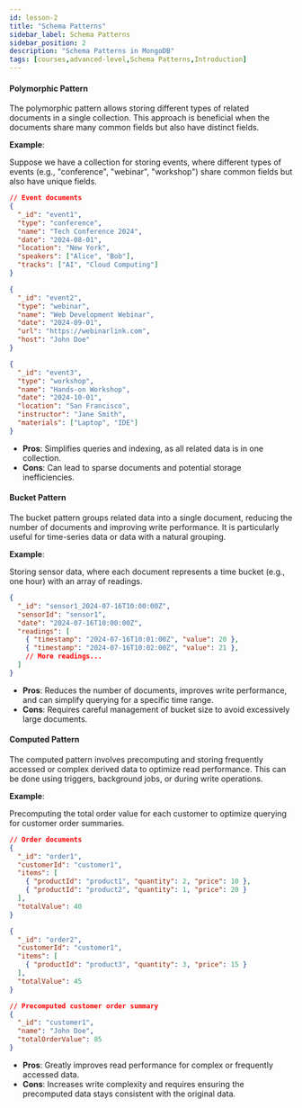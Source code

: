 ```yaml
---
id: lesson-2
title: "Schema Patterns"
sidebar_label: Schema Patterns
sidebar_position: 2
description: "Schema Patterns in MongoDB"
tags: [courses,advanced-level,Schema Patterns,Introduction]
---  
```



#### Polymorphic Pattern

The polymorphic pattern allows storing different types of related documents in a single collection. This approach is beneficial when the documents share many common fields but also have distinct fields.

**Example**:

Suppose we have a collection for storing events, where different types of events (e.g., "conference", "webinar", "workshop") share common fields but also have unique fields.

```json
// Event documents
{
  "_id": "event1",
  "type": "conference",
  "name": "Tech Conference 2024",
  "date": "2024-08-01",
  "location": "New York",
  "speakers": ["Alice", "Bob"],
  "tracks": ["AI", "Cloud Computing"]
}

{
  "_id": "event2",
  "type": "webinar",
  "name": "Web Development Webinar",
  "date": "2024-09-01",
  "url": "https://webinarlink.com",
  "host": "John Doe"
}

{
  "_id": "event3",
  "type": "workshop",
  "name": "Hands-on Workshop",
  "date": "2024-10-01",
  "location": "San Francisco",
  "instructor": "Jane Smith",
  "materials": ["Laptop", "IDE"]
}
```

- **Pros**: Simplifies queries and indexing, as all related data is in one collection.
- **Cons**: Can lead to sparse documents and potential storage inefficiencies.

#### Bucket Pattern

The bucket pattern groups related data into a single document, reducing the number of documents and improving write performance. It is particularly useful for time-series data or data with a natural grouping.

**Example**:

Storing sensor data, where each document represents a time bucket (e.g., one hour) with an array of readings.

```json
{
  "_id": "sensor1_2024-07-16T10:00:00Z",
  "sensorId": "sensor1",
  "date": "2024-07-16T10:00:00Z",
  "readings": [
    { "timestamp": "2024-07-16T10:01:00Z", "value": 20 },
    { "timestamp": "2024-07-16T10:02:00Z", "value": 21 },
    // More readings...
  ]
}
```

- **Pros**: Reduces the number of documents, improves write performance, and can simplify querying for a specific time range.
- **Cons**: Requires careful management of bucket size to avoid excessively large documents.

#### Computed Pattern

The computed pattern involves precomputing and storing frequently accessed or complex derived data to optimize read performance. This can be done using triggers, background jobs, or during write operations.

**Example**:

Precomputing the total order value for each customer to optimize querying for customer order summaries.

```json
// Order documents
{
  "_id": "order1",
  "customerId": "customer1",
  "items": [
    { "productId": "product1", "quantity": 2, "price": 10 },
    { "productId": "product2", "quantity": 1, "price": 20 }
  ],
  "totalValue": 40
}

{
  "_id": "order2",
  "customerId": "customer1",
  "items": [
    { "productId": "product3", "quantity": 3, "price": 15 }
  ],
  "totalValue": 45
}

// Precomputed customer order summary
{
  "_id": "customer1",
  "name": "John Doe",
  "totalOrderValue": 85
}
```

- **Pros**: Greatly improves read performance for complex or frequently accessed data.
- **Cons**: Increases write complexity and requires ensuring the precomputed data stays consistent with the original data.
 